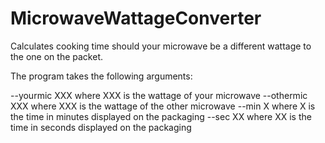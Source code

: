 # MicrowaveWattageConverter
Calculates cooking time should your microwave be a different wattage to the one on the packet.

The program takes the following arguments: 

--yourmic XXX where XXX is the wattage of your microwave
--othermic XXX where XXX is the wattage of the other microwave
--min X where X is the time in minutes displayed on the packaging
--sec XX where XX is the time in seconds displayed on the packaging
